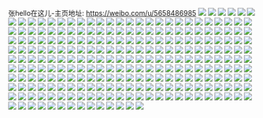 张hello在这儿-主页地址: https://weibo.com/u/5658486985 
![](https://wx4.sinaimg.cn/mw2000/006aWqX7ly1h9ilxiobboj32an37k4qu.jpg) 
![](https://wx4.sinaimg.cn/mw2000/006aWqX7ly1h9ilxl7gn2j31h32agqv5.jpg) 
![](https://wx4.sinaimg.cn/mw2000/006aWqX7ly1h9ilxkdg6qj329o34skjn.jpg) 
![](https://wx4.sinaimg.cn/mw2000/006aWqX7ly1h9ilxmrccpj32c02i67wl.jpg) 
![](https://wx4.sinaimg.cn/mw2000/006aWqX7ly1h1fzo5mhr1j316o1kwb29.jpg) 
![](https://wx4.sinaimg.cn/mw2000/006aWqX7ly1h1fzo90jwcj32802wdhdw.jpg) 
![](https://wx4.sinaimg.cn/mw2000/006aWqX7ly1h1fzoavpfnj316o1kwhdt.jpg) 
![](https://wx4.sinaimg.cn/mw2000/006aWqX7ly1h1fzobuvx2j31kw16o7wh.jpg) 
![](https://wx4.sinaimg.cn/mw2000/006aWqX7ly1h0pq3616ogj32801o0npd.jpg) 
![](https://wx4.sinaimg.cn/mw2000/006aWqX7ly1h0pq35all0j31o0280hdt.jpg) 
![](https://wx4.sinaimg.cn/mw2000/006aWqX7ly1h0pq378rfdj31qr1o0e81.jpg) 
![](https://wx4.sinaimg.cn/mw2000/006aWqX7ly1gwdwkyw0zpj33403401kz.jpg) 
![](https://wx4.sinaimg.cn/mw2000/006aWqX7ly1gwdwm0cpzaj32yn2cm1l0.jpg) 
![](https://wx4.sinaimg.cn/mw2000/006aWqX7ly1gwdwlrtrawj32c0340kjo.jpg) 
![](https://wx4.sinaimg.cn/mw2000/006aWqX7ly1gwdwmb8di2j32f51yt4qs.jpg) 
![](https://wx4.sinaimg.cn/mw2000/006aWqX7ly1gwdwmlumjsj313s0zt1b2.jpg) 
![](https://wx4.sinaimg.cn/mw2000/006aWqX7ly1gwdwmk6jr3j326b1wpe83.jpg) 
![](https://wx4.sinaimg.cn/mw2000/006aWqX7ly1gwdwo81n4gj32c03407wi.jpg) 
![](https://wx4.sinaimg.cn/mw2000/006aWqX7ly1gwdwms5ruuj32yo280b2b.jpg) 
![](https://wx4.sinaimg.cn/mw2000/006aWqX7ly1gwdwk43mpoj31420u04hu.jpg) 
![](https://wx4.sinaimg.cn/mw2000/006aWqX7ly1gvxq0hpzmqj30tn13y4iy.jpg) 
![](https://wx4.sinaimg.cn/mw2000/006aWqX7ly1gvxprlln0rj32c0340hdy.jpg) 
![](https://wx4.sinaimg.cn/mw2000/006aWqX7ly1gvxq04yzmdj30u00s8nn8.jpg) 
![](https://wx4.sinaimg.cn/mw2000/006aWqX7ly1gvxpraj4i4j30rs111qo6.jpg) 
![](https://wx4.sinaimg.cn/mw2000/006aWqX7ly1gvxq2zzmyoj32b423oe83.jpg) 
![](https://wx4.sinaimg.cn/mw2000/006aWqX7ly1gvxpruwz06j30u00k0drt.jpg) 
![](https://wx4.sinaimg.cn/mw2000/006aWqX7ly1gvxps6c6aqj32c0340e85.jpg) 
![](https://wx4.sinaimg.cn/mw2000/006aWqX7ly1gvxpsfs5i6j32c0340x6s.jpg) 
![](https://wx4.sinaimg.cn/mw2000/006aWqX7ly1gvxps0ub6hj32802yonpg.jpg) 
![](https://wx4.sinaimg.cn/mw2000/006aWqX7ly1gurpjf9fisj62802yohdw02.jpg) 
![](https://wx4.sinaimg.cn/mw2000/006aWqX7ly1gurpjgn894j61jt29lnpe02.jpg) 
![](https://wx4.sinaimg.cn/mw2000/006aWqX7ly1gurpjh3rqyj61401hctz902.jpg) 
![](https://wx4.sinaimg.cn/mw2000/006aWqX7ly1gurplhrmhsj60u014g4hl02.jpg) 
![](https://wx4.sinaimg.cn/mw2000/006aWqX7ly1gurpjdbgx5j61oh2897wi02.jpg) 
![](https://wx4.sinaimg.cn/mw2000/006aWqX7ly1gurpjiunkdj60u00u07jm02.jpg) 
![](https://wx4.sinaimg.cn/mw2000/006aWqX7ly1gurpjj8elyj60u0140tg902.jpg) 
![](https://wx4.sinaimg.cn/mw2000/006aWqX7ly1gurpjkxjjcj62bb332npg02.jpg) 
![](https://wx4.sinaimg.cn/mw2000/006aWqX7ly1gurpl0gfodj629f30ke8402.jpg) 
![](https://wx4.sinaimg.cn/mw2000/006aWqX7ly1gpp2bnlfc6j30u00u0n53.jpg) 
![](https://wx4.sinaimg.cn/mw2000/006aWqX7ly1gpp2bornooj32801o0npf.jpg) 
![](https://wx4.sinaimg.cn/mw2000/006aWqX7ly1gpp2gur4n4j32ty272kjn.jpg) 
![](https://wx4.sinaimg.cn/mw2000/006aWqX7ly1gpp2bn6c93j32801o0b2b.jpg) 
![](https://wx4.sinaimg.cn/mw2000/006aWqX7ly1gpp2bt2fqtj30u0141gvu.jpg) 
![](https://wx4.sinaimg.cn/mw2000/006aWqX7ly1gpp2bu3ec0j30u00u0gw2.jpg) 
![](https://wx4.sinaimg.cn/mw2000/006aWqX7ly1gpp2bue8edj30rp0tzn8w.jpg) 
![](https://wx4.sinaimg.cn/mw2000/006aWqX7ly1gpp2bvfvu4j30u0135n6x.jpg) 
![](https://wx4.sinaimg.cn/mw2000/006aWqX7ly1gpp2gwqwwxj31kw16o1ey.jpg) 
![](https://wx4.sinaimg.cn/mw2000/006aWqX7ly1gp6mx1t03hj32c033ynpd.jpg) 
![](https://wx4.sinaimg.cn/mw2000/006aWqX7ly1gp6mx7tt66j32om23uhdu.jpg) 
![](https://wx4.sinaimg.cn/mw2000/006aWqX7ly1gp6mxdeskqj322s22nx6p.jpg) 
![](https://wx4.sinaimg.cn/mw2000/006aWqX7ly1gp6mxejnhgj30v90ksgsb.jpg) 
![](https://wx4.sinaimg.cn/mw2000/006aWqX7ly1godhe7byclj334022nhdt.jpg) 
![](https://wx4.sinaimg.cn/mw2000/006aWqX7ly1godhediagpj32a11swqv5.jpg) 
![](https://wx4.sinaimg.cn/mw2000/006aWqX7ly1godhe52tqtj334022nhdu.jpg) 
![](https://wx4.sinaimg.cn/mw2000/006aWqX7ly1godhes7sjlj322n3404qq.jpg) 
![](https://wx4.sinaimg.cn/mw2000/006aWqX7ly1gngayj95d0j30u0141n2c.jpg) 
![](https://wx4.sinaimg.cn/mw2000/006aWqX7ly1gngayjlt8uj30v915vwgf.jpg) 
![](https://wx4.sinaimg.cn/mw2000/006aWqX7ly1gngb453aozj33402c07wk.jpg) 
![](https://wx4.sinaimg.cn/mw2000/006aWqX7ly1gnhdcfe055j313o0zktsm.jpg) 
![](https://wx4.sinaimg.cn/mw2000/006aWqX7ly1gncp1g5q8oj30u0140grt.jpg) 
![](https://wx4.sinaimg.cn/mw2000/006aWqX7ly1gncp1heu4vj30u0140nb5.jpg) 
![](https://wx4.sinaimg.cn/mw2000/006aWqX7ly1gncp1gpcejj30u00kbwiu.jpg) 
![](https://wx4.sinaimg.cn/mw2000/006aWqX7ly1gncp1ia4cij314b0z4167.jpg) 
![](https://wx4.sinaimg.cn/mw2000/006aWqX7ly1gmz0cky8hyj316o1kwe81.jpg) 
![](https://wx4.sinaimg.cn/mw2000/006aWqX7ly1gmz0ckgxkfj31kw0sewqc.jpg) 
![](https://wx4.sinaimg.cn/mw2000/006aWqX7ly1gmz0ck7ot6j30u013hqff.jpg) 
![](https://wx4.sinaimg.cn/mw2000/006aWqX7ly1gmz0cjx13qj30u00unjwx.jpg) 
![](https://wx4.sinaimg.cn/mw2000/006aWqX7ly1gm0b25csz9j314m1i6hdt.jpg) 
![](https://wx4.sinaimg.cn/mw2000/006aWqX7ly1gm0b2a1660j32ha2nehdv.jpg) 
![](https://wx4.sinaimg.cn/mw2000/006aWqX7ly1gm0b2jmnopj32t624a1l1.jpg) 
![](https://wx4.sinaimg.cn/mw2000/006aWqX7ly1ginolmocsjj316n1iu1kx.jpg) 
![](https://wx4.sinaimg.cn/mw2000/006aWqX7ly1ginolnt9l8j316o1kwnat.jpg) 
![](https://wx4.sinaimg.cn/mw2000/006aWqX7ly1ginoln7gzxj31kw16onit.jpg) 
![](https://wx4.sinaimg.cn/mw2000/006aWqX7ly1ginolp8l5vj31h61jiatw.jpg) 
![](https://wx4.sinaimg.cn/mw2000/006aWqX7ly1ginolsjgfej30rs1og7pi.jpg) 
![](https://wx4.sinaimg.cn/mw2000/006aWqX7ly1ginolps5j4j316o1kwe2z.jpg) 
![](https://wx4.sinaimg.cn/mw2000/006aWqX7ly1ginolor3yxj31kw16mkjl.jpg) 
![](https://wx4.sinaimg.cn/mw2000/006aWqX7ly1ginolqmeitj30q80my43y.jpg) 
![](https://wx4.sinaimg.cn/mw2000/006aWqX7ly1ginollx5abj31400u07gj.jpg) 
![](https://wx4.sinaimg.cn/mw2000/006aWqX7ly1ghq1n7lhvjj316o1kue74.jpg) 
![](https://wx4.sinaimg.cn/mw2000/006aWqX7ly1ghq1nd7rb5j30u00tv4oq.jpg) 
![](https://wx4.sinaimg.cn/mw2000/006aWqX7ly1ghq1ncuxlfj316o1kue6s.jpg) 
![](https://wx4.sinaimg.cn/mw2000/006aWqX7ly1ghq1n84xyzj316o1kw1b2.jpg) 
![](https://wx4.sinaimg.cn/mw2000/006aWqX7ly1ghq1n40zj4j315n1kw7l8.jpg) 
![](https://wx4.sinaimg.cn/mw2000/006aWqX7ly1ghq1n9piszj32rg2z8qv7.jpg) 
![](https://wx4.sinaimg.cn/mw2000/006aWqX7ly1ghq1n8kr3wj31ag14awrh.jpg) 
![](https://wx4.sinaimg.cn/mw2000/006aWqX7ly1ghq1n5ovajj33402c0b2b.jpg) 
![](https://wx4.sinaimg.cn/mw2000/006aWqX7ly1ghq1n6j8rmj316o1kw7o9.jpg) 
![](https://wx4.sinaimg.cn/mw2000/006aWqX7ly1gfkllg3hy3j316o1ku4qq.jpg) 
![](https://wx4.sinaimg.cn/mw2000/006aWqX7ly1gfkll65ld8j312410w7pb.jpg) 
![](https://wx4.sinaimg.cn/mw2000/006aWqX7ly1gfkllked6tj316o1kuqv6.jpg) 
![](https://wx4.sinaimg.cn/mw2000/006aWqX7ly1gfkllcltudj316o1ku1ky.jpg) 
![](https://wx4.sinaimg.cn/mw2000/006aWqX7ly1gfkll8vjjlj316o1kub29.jpg) 
![](https://wx4.sinaimg.cn/mw2000/006aWqX7ly1gfkll4akn2j316o1ku1ky.jpg) 
![](https://wx4.sinaimg.cn/mw2000/006aWqX7ly1gfkllrw9bzj312o11b1af.jpg) 
![](https://wx4.sinaimg.cn/mw2000/006aWqX7ly1gfkll1lxkmj30u00u0k0s.jpg) 
![](https://wx4.sinaimg.cn/mw2000/006aWqX7ly1gfkllqn05zj32c0340kjo.jpg) 
![](https://wx4.sinaimg.cn/mw2000/006aWqX7ly1gfex9w9y00j316o1kux4d.jpg) 
![](https://wx4.sinaimg.cn/mw2000/006aWqX7ly1gfex9x1onkj30tc0xytlz.jpg) 
![](https://wx4.sinaimg.cn/mw2000/006aWqX7ly1gfex9xtddyj31o01y44qp.jpg) 
![](https://wx4.sinaimg.cn/mw2000/006aWqX7ly1gfexa1bkxwj32382s9e83.jpg) 
![](https://wx4.sinaimg.cn/mw2000/006aWqX7ly1gfex9ysf48j31mc25s4qq.jpg) 
![](https://wx4.sinaimg.cn/mw2000/006aWqX7ly1gfexa2m0tdj316o1kutq3.jpg) 
![](https://wx4.sinaimg.cn/mw2000/006aWqX7ly1gfexa3f2x7j30r10px7an.jpg) 
![](https://wx4.sinaimg.cn/mw2000/006aWqX7ly1gfex9vhr1sj31j721nqv5.jpg) 
![](https://wx4.sinaimg.cn/mw2000/006aWqX7ly1gfexa3xacmj30ua0nhn4q.jpg) 
![](https://wx4.sinaimg.cn/mw2000/006aWqX7ly1gf19hfrx7qj33402c0qva.jpg) 
![](https://wx4.sinaimg.cn/mw2000/006aWqX7ly1gf19gbim2wj32p1243qv8.jpg) 
![](https://wx4.sinaimg.cn/mw2000/006aWqX7ly1gf19gpcs93j32yp2ae4qw.jpg) 
![](https://wx4.sinaimg.cn/mw2000/006aWqX7ly1gf19gywcpvj32tz24iu11.jpg) 
![](https://wx4.sinaimg.cn/mw2000/006aWqX7ly1gf19h7t9kuj32c0340x6t.jpg) 
![](https://wx4.sinaimg.cn/mw2000/006aWqX7ly1gf19hmg851j32lj25au11.jpg) 
![](https://wx4.sinaimg.cn/mw2000/006aWqX7ly1gepgzo9r1vj31sg2dre82.jpg) 
![](https://wx4.sinaimg.cn/mw2000/006aWqX7ly1gepgzmxfu4j31sg2drqv5.jpg) 
![](https://wx4.sinaimg.cn/mw2000/006aWqX7ly1gepgzlwob0j31sg2drkjm.jpg) 
![](https://wx4.sinaimg.cn/mw2000/006aWqX7ly1gepgzjlvlgj31sg2dr4qq.jpg) 
![](https://wx4.sinaimg.cn/mw2000/006aWqX7ly1gdp3rk3s5lj31wa2j21ky.jpg) 
![](https://wx4.sinaimg.cn/mw2000/006aWqX7ly1gdp3rl3wg0j320t2p3b2a.jpg) 
![](https://wx4.sinaimg.cn/mw2000/006aWqX7ly1gdp3rlv1h7j320s2p14qq.jpg) 
![](https://wx4.sinaimg.cn/mw2000/006aWqX7ly1gdp3rmw0taj32tc240npe.jpg) 
![](https://wx4.sinaimg.cn/mw2000/006aWqX7ly1gdp3rj4rvsj32tc240b2a.jpg) 
![](https://wx4.sinaimg.cn/mw2000/006aWqX7ly1gdp3s2loehj31z72myx6p.jpg) 
![](https://wx4.sinaimg.cn/mw2000/006aWqX7ly1gcttfj39gij31hm1t4e81.jpg) 
![](https://wx4.sinaimg.cn/mw2000/006aWqX7ly1gcttgzbdwij31n61zk7wl.jpg) 
![](https://wx4.sinaimg.cn/mw2000/006aWqX7ly1gctthrzpu0j31mx1zkhdv.jpg) 
![](https://wx4.sinaimg.cn/mw2000/006aWqX7ly1gctthun5b6j31go1uykhr.jpg) 
![](https://wx4.sinaimg.cn/mw2000/006aWqX7ly1gbzjjwzcuaj31sg2oo1ky.jpg) 
![](https://wx4.sinaimg.cn/mw2000/006aWqX7ly1gbzjjxwy05j31sg2oox6p.jpg) 
![](https://wx4.sinaimg.cn/mw2000/006aWqX7ly1gbzjjz1sqoj31sg2oox6p.jpg) 
![](https://wx4.sinaimg.cn/mw2000/006aWqX7ly1gbzjk0bfo0j31sg2oox6p.jpg) 
![](https://wx4.sinaimg.cn/mw2000/006aWqX7ly1gbzjk1ck1yj31sg2oonpe.jpg) 
![](https://wx4.sinaimg.cn/mw2000/006aWqX7ly1gbzjjvh5yij31sg2ooe82.jpg) 
![](https://wx4.sinaimg.cn/mw2000/006aWqX7ly1gazyg1lyixj30oj0ianm4.jpg) 
![](https://wx4.sinaimg.cn/mw2000/006aWqX7ly1gazyd20jlkj31zk1hpkbm.jpg) 
![](https://wx4.sinaimg.cn/mw2000/006aWqX7ly1gazygddq87j30nm0hxqqr.jpg) 
![](https://wx4.sinaimg.cn/mw2000/006aWqX7ly1gazyd3haglj32c02c04qu.jpg) 
![](https://wx4.sinaimg.cn/mw2000/006aWqX7ly1gazyd4fmkrj30v91901kx.jpg) 
![](https://wx4.sinaimg.cn/mw2000/006aWqX7ly1gazyd65u4uj329834yx6s.jpg) 
![](https://wx4.sinaimg.cn/mw2000/006aWqX7ly1gazyd7oxj4j329e31o7wl.jpg) 
![](https://wx4.sinaimg.cn/mw2000/006aWqX7ly1gazyd8uhnnj32m62uq1kz.jpg) 
![](https://wx4.sinaimg.cn/mw2000/006aWqX7ly1gazyda6nasj32yn281kjn.jpg) 
![](https://wx4.sinaimg.cn/mw2000/006aWqX7ly1g9xrxosyx7j30sj0fgafi.jpg) 
![](https://wx4.sinaimg.cn/mw2000/006aWqX7ly1g9xrxnb3k5j30nf0v1q9s.jpg) 
![](https://wx4.sinaimg.cn/mw2000/006aWqX7ly1g9xrxqf0taj30v915g15u.jpg) 
![](https://wx4.sinaimg.cn/mw2000/006aWqX7ly1g9xrxs8jjjj30v915dk99.jpg) 
![](https://wx4.sinaimg.cn/mw2000/006aWqX7ly1g9vbhrmqefj30v91cxk38.jpg) 
![](https://wx4.sinaimg.cn/mw2000/006aWqX7ly1g9vbi9tf22j30ty16b4qp.jpg) 
![](https://wx4.sinaimg.cn/mw2000/006aWqX7ly1g9vbhso1ymj30v91cwgxt.jpg) 
![](https://wx4.sinaimg.cn/mw2000/006aWqX7ly1g9vbi3bkcbj30tx18n7wh.jpg) 
![](https://wx4.sinaimg.cn/mw2000/006aWqX7ly1g9djfdvdfij32dr1sg4qq.jpg) 
![](https://wx4.sinaimg.cn/mw2000/006aWqX7ly1g9djgwfl76j32dr1sg4qq.jpg) 
![](https://wx4.sinaimg.cn/mw2000/006aWqX7ly1g9djfhe0luj32dr1sgu0x.jpg) 
![](https://wx4.sinaimg.cn/mw2000/006aWqX7ly1g9djflqr41j32dr1sg4qq.jpg) 
![](https://wx4.sinaimg.cn/mw2000/006aWqX7ly1g9djf9t8tpj32dr1sg1ky.jpg) 
![](https://wx4.sinaimg.cn/mw2000/006aWqX7ly1g9djgxlel7j30u00nbqdw.jpg) 
![](https://wx4.sinaimg.cn/mw2000/006aWqX7ly1g9djg8jbo9j329j1sgnpd.jpg) 
![](https://wx4.sinaimg.cn/mw2000/006aWqX7ly1g9djh1a9r3j32781sgu0x.jpg) 
![](https://wx4.sinaimg.cn/mw2000/006aWqX7ly1g9djf5uqt3j32dr1sgx6p.jpg) 
![](https://wx4.sinaimg.cn/mw2000/006aWqX7ly1g94r6z0s9ij31sg2drnpd.jpg) 
![](https://wx4.sinaimg.cn/mw2000/006aWqX7ly1g94r717xe4j31sg2drkjl.jpg) 
![](https://wx4.sinaimg.cn/mw2000/006aWqX7ly1g94r73gosjj32c0340e83.jpg) 
![](https://wx4.sinaimg.cn/mw2000/006aWqX7ly1g94r7405pkj30u00u0wpb.jpg) 
![](https://wx4.sinaimg.cn/mw2000/006aWqX7ly1g94r74ci5sj30u00u0wk6.jpg) 
![](https://wx4.sinaimg.cn/mw2000/006aWqX7ly1g94r6u20t9j32801o0x6p.jpg) 
![](https://wx4.sinaimg.cn/mw2000/006aWqX7ly1g94r74lggjj30hs0hsmyy.jpg) 
![](https://wx4.sinaimg.cn/mw2000/006aWqX7ly1g94r74u75kj30u014041k.jpg) 
![](https://wx4.sinaimg.cn/mw2000/006aWqX7ly1g94rf02q8jj31440u0n5n.jpg) 
![](https://wx4.sinaimg.cn/mw2000/006aWqX7ly1g8lv1bqc1tj33402c01kz.jpg) 
![](https://wx4.sinaimg.cn/mw2000/006aWqX7ly1g8lv1780ghj30v91311ct.jpg) 
![](https://wx4.sinaimg.cn/mw2000/006aWqX7ly1g8lv1dh0oyj30v912vh29.jpg) 
![](https://wx4.sinaimg.cn/mw2000/006aWqX7ly1g8lv5g04qoj329z340u10.jpg) 
![](https://wx4.sinaimg.cn/mw2000/006aWqX7ly1g8lv1enaxtj30v70v57dq.jpg) 
![](https://wx4.sinaimg.cn/mw2000/006aWqX7ly1g8lv7iue0xj32c039kkjq.jpg) 
![](https://wx4.sinaimg.cn/mw2000/006aWqX7ly1g8lv3tm5r1j30v90v9ai5.jpg) 
![](https://wx4.sinaimg.cn/mw2000/006aWqX7ly1g8lv42l9rzj33402c0hdw.jpg) 
![](https://wx4.sinaimg.cn/mw2000/006aWqX7ly1g8lv43t0f3j30v90v9thl.jpg) 
![](https://wx4.sinaimg.cn/mw2000/006aWqX7ly1g7xq2g17gjj315o0vatk0.jpg) 
![](https://wx4.sinaimg.cn/mw2000/006aWqX7ly1g7xq2h1q0sj32j51s4u0y.jpg) 
![](https://wx4.sinaimg.cn/mw2000/006aWqX7ly1g7xq2g89tkj30v60v0dp0.jpg) 
![](https://wx4.sinaimg.cn/mw2000/006aWqX7ly1g7xq2ggwrmj31400u0479.jpg) 
![](https://wx4.sinaimg.cn/mw2000/006aWqX7ly1g6up30p88hj31o027ub29.jpg) 
![](https://wx4.sinaimg.cn/mw2000/006aWqX7ly1g6up31viosj31o027ub29.jpg) 
![](https://wx4.sinaimg.cn/mw2000/006aWqX7ly1g6up2zmekrj30v90u6jya.jpg) 
![](https://wx4.sinaimg.cn/mw2000/006aWqX7ly1g6up308it1j30v90v97kn.jpg) 
![](https://wx4.sinaimg.cn/mw2000/006aWqX7ly1g6up2zxpolj30v90ufgse.jpg) 
![](https://wx4.sinaimg.cn/mw2000/006aWqX7ly1g6up3142maj30v90uodo4.jpg) 
![](https://wx4.sinaimg.cn/mw2000/006aWqX7ly1g6mmza5ocfj327u1o0qv5.jpg) 
![](https://wx4.sinaimg.cn/mw2000/006aWqX7ly1g6mmz7f6pij32c0340x6p.jpg) 
![](https://wx4.sinaimg.cn/mw2000/006aWqX7ly1g6mmzfjgoaj32c0340u0y.jpg) 
![](https://wx4.sinaimg.cn/mw2000/006aWqX7ly1g6mmzhoiefj31o02801ky.jpg) 
![](https://wx4.sinaimg.cn/mw2000/006aWqX7ly1g6kyelvizgj30v60or79d.jpg) 
![](https://wx4.sinaimg.cn/mw2000/006aWqX7ly1g6kyem1nckj30m90vctdb.jpg) 
![](https://wx4.sinaimg.cn/mw2000/006aWqX7ly1g6kyengaezj32801o0u11.jpg) 
![](https://wx4.sinaimg.cn/mw2000/006aWqX7ly1g6kyenzdlyj30v915tanz.jpg) 
![](https://wx4.sinaimg.cn/mw2000/006aWqX7ly1g6kyepek9aj328y340npd.jpg) 
![](https://wx4.sinaimg.cn/mw2000/006aWqX7ly1g6kyera65uj30tr0lznlt.jpg) 
![](https://wx4.sinaimg.cn/mw2000/006aWqX7ly1g6kyeq15mkj32ah340qv5.jpg) 
![](https://wx4.sinaimg.cn/mw2000/006aWqX7ly1g6kyeli5oej333y2gjqv5.jpg) 
![](https://wx4.sinaimg.cn/mw2000/006aWqX7ly1g6kyeqpewhj333y2h7x6p.jpg) 
![](https://wx4.sinaimg.cn/mw2000/006aWqX7ly1g6c2ugilu4j31o02biqv5.jpg) 
![](https://wx4.sinaimg.cn/mw2000/006aWqX7ly1g6c2udc39yj31o029qnpd.jpg) 
![](https://wx4.sinaimg.cn/mw2000/006aWqX7ly1g6c2upxsc8j31o029ikjp.jpg) 
![](https://wx4.sinaimg.cn/mw2000/006aWqX7ly1g6c2uxoy4xj31o029mnph.jpg) 
![](https://wx4.sinaimg.cn/mw2000/006aWqX7ly1g5xatniixvj31o0280u0z.jpg) 
![](https://wx4.sinaimg.cn/mw2000/006aWqX7ly1g5xatw4jofj32801o0b2b.jpg) 
![](https://wx4.sinaimg.cn/mw2000/006aWqX7ly1g5xau3d7e6j31n1242qv6.jpg) 
![](https://wx4.sinaimg.cn/mw2000/006aWqX7ly1g5xatcepudj32801o0b2b.jpg) 
![](https://wx4.sinaimg.cn/mw2000/006aWqX7ly1g5xau7ll9aj31cc1sgb29.jpg) 
![](https://wx4.sinaimg.cn/mw2000/006aWqX7ly1g5xaugmkj5j31o02807wj.jpg) 
![](https://wx4.sinaimg.cn/mw2000/006aWqX7ly1g5xauqiufxj31o0280qv7.jpg) 
![](https://wx4.sinaimg.cn/mw2000/006aWqX7ly1g5xauz5p1ej31o029a7wj.jpg) 
![](https://wx4.sinaimg.cn/mw2000/006aWqX7ly1g5xav8af61j31o0280hdv.jpg) 
![](https://wx4.sinaimg.cn/mw2000/006aWqX7ly1g0flzl7pthj32yn1o04qu.jpg) 
![](https://wx4.sinaimg.cn/mw2000/006aWqX7ly1g0flzu0ujnj327v1o0hdv.jpg) 
![](https://wx4.sinaimg.cn/mw2000/006aWqX7ly1g0fm0wnhwbj32c0340e8a.jpg) 
![](https://wx4.sinaimg.cn/mw2000/006aWqX7ly1g0flz5yhg0j32c033yhdw.jpg) 
![](https://wx4.sinaimg.cn/mw2000/006aWqX7ly1g0flrugrzqj333y2c0b2b.jpg) 
![](https://wx4.sinaimg.cn/mw2000/006aWqX7ly1g0fm19a1jdj31400sanpd.jpg) 
![](https://wx4.sinaimg.cn/mw2000/006aWqX7ly1g0fm1r4ziij31o01x84qv.jpg) 
![](https://wx4.sinaimg.cn/mw2000/006aWqX7ly1g0ho0ocprkj32c033yx76.jpg) 
![](https://wx4.sinaimg.cn/mw2000/006aWqX7ly1g0ho0z1tgtj31o020i4qt.jpg) 
![](https://wx4.sinaimg.cn/mw2000/006aWqX7ly1fyh1n2642zj30x2190hdt.jpg) 
![](https://wx4.sinaimg.cn/mw2000/006aWqX7ly1fyh1n3sjsgj30xr190e81.jpg) 
![](https://wx4.sinaimg.cn/mw2000/006aWqX7ly1fyh1n4pe8tj31900xrhbc.jpg) 
![](https://wx4.sinaimg.cn/mw2000/006aWqX7ly1fyh1n667irj30xr190kjl.jpg) 
![](https://wx4.sinaimg.cn/mw2000/006aWqX7ly1fyh1n7tqlzj31900xrnpd.jpg) 
![](https://wx4.sinaimg.cn/mw2000/006aWqX7ly1fyh1nd326tj31900xr7wh.jpg) 
![](https://wx4.sinaimg.cn/mw2000/006aWqX7ly1fyh1n8wyy5j31900xrkjl.jpg) 
![](https://wx4.sinaimg.cn/mw2000/006aWqX7ly1fyh1nbpwslj30xr190e81.jpg) 
![](https://wx4.sinaimg.cn/mw2000/006aWqX7ly1fyh1zpn1uaj32qj3ndhe0.jpg) 
![](https://wx4.sinaimg.cn/mw2000/006aWqX7ly1fy4axmrtjkj31900pb1kx.jpg) 
![](https://wx4.sinaimg.cn/mw2000/006aWqX7ly1fy4axol754j315j0xrb29.jpg) 
![](https://wx4.sinaimg.cn/mw2000/006aWqX7ly1fy4axuu66gj31900xr4qq.jpg) 
![](https://wx4.sinaimg.cn/mw2000/006aWqX7ly1fy4axqkhblj31900xre81.jpg) 
![](https://wx4.sinaimg.cn/mw2000/006aWqX7ly1fy4ayy7328j30qo0qojur.jpg) 
![](https://wx4.sinaimg.cn/mw2000/006aWqX7ly1fy4axrs1apj31900pb1kx.jpg) 
![](https://wx4.sinaimg.cn/mw2000/006aWqX7ly1fxzpdd0oe1j315o15ohdt.jpg) 
![](https://wx4.sinaimg.cn/mw2000/006aWqX7ly1fxzpdfdkpdj30xc18gnpd.jpg) 
![](https://wx4.sinaimg.cn/mw2000/006aWqX7ly1fxzpdrgst7j31900xr7wh.jpg) 
![](https://wx4.sinaimg.cn/mw2000/006aWqX7ly1fxzpdt4w0ej31900xt7wh.jpg) 
![](https://wx4.sinaimg.cn/mw2000/006aWqX7ly1fxzpdpxeqsj31900xr4qp.jpg) 
![](https://wx4.sinaimg.cn/mw2000/006aWqX7ly1fxzpdhnv0sj30xc18gb29.jpg) 
![](https://wx4.sinaimg.cn/mw2000/006aWqX7ly1fxzpdls121j30xc18gnpd.jpg) 
![](https://wx4.sinaimg.cn/mw2000/006aWqX7ly1fxzpdjhsdcj30xc18ge81.jpg) 
![](https://wx4.sinaimg.cn/mw2000/006aWqX7ly1fxzpdoa2mxj30xc18gqv5.jpg) 
